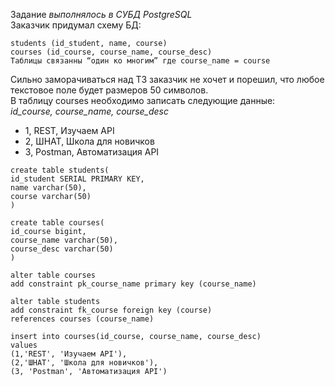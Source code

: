 Задание *выполнялось в СУБД PostgreSQL*  
Заказчик придумал схему БД:  
```
students (id_student, name, course)
courses (id_course, course_name, course_desc)
Таблицы связанны “один ко многим” где course_name = course
```  
Сильно заморачиваться над ТЗ заказчик не хочет и порешил, что любое текстовое поле будет размеров 50 символов.  
В таблицу courses необходимо записать следующие данные:  
*id_course, course_name, course_desc*
- 1, REST, Изучаем API  
- 2, ШНАТ, Школа для новичков   
- 3, Postman, Автоматизация API  

```
create table students(   
id_student SERIAL PRIMARY KEY,   
name varchar(50),     
course varchar(50)   
)   

create table courses(  
id_course bigint,  
course_name varchar(50),  
course_desc varchar(50)  
)  

alter table courses    
add constraint pk_course_name primary key (course_name)  

alter table students   
add constraint fk_course foreign key (course)   
references courses (course_name)    

insert into courses(id_course, course_name, course_desc)   
values   
(1,'REST', 'Изучаем API'),  
(2,'ШНАТ', 'Школа для новичков'),  
(3, 'Postman', 'Автоматизация API')  
```
